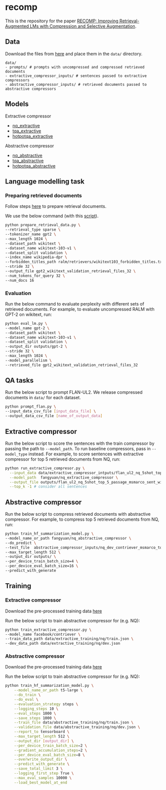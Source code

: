# recomp

This is the repository for the paper [RECOMP: Improving Retrieval-Augmented LMs with Compression and Selective Augmentation](https://arxiv.org/pdf/2310.04408.pdf).

## Data
Download the files from [here](https://drive.google.com/drive/folders/1X-BHlZ_HG8tRL-7u70TZGKYZ3W14fnJn?usp=sharing) and place them in the `data/` directory.
```
data/
- prompts/ # prompts with uncompressed and compressed retrieved documents
- extractive_compressor_inputs/ # sentences passed to extractive compressors
- abstractive_compressor_inputs/ # retrieved documents passed to abstractive compressors
```

## Models
Extractive compressor
* [nq_extractive](https://huggingface.co/fangyuan/nq_extractive_compressor)
* [tqa_extractive](https://huggingface.co/fangyuan/tqa_extractive_compressor)
* [hotpotqa_extractive](https://huggingface.co/fangyuan/hotpotqa_extractive_compressor)

Abstractive compressor
* [nq_abstractive](https://huggingface.co/fangyuan/nq_abstractive_compressor)
* [tqa_abstractive](https://huggingface.co/fangyuan/tqa_abstractive_compressor)
* [hotpotqa_abstractive](https://huggingface.co/fangyuan/hotpotqa_abstractive)

## Language modelling task

### Preparing retrieved documents 

Follow steps [here](https://github.com/AI21Labs/in-context-ralm/tree/main?tab=readme-ov-file#retrieval) to prepare retrieval documents.

We use the below command (with this [script](https://github.com/AI21Labs/in-context-ralm/blob/main/prepare_retrieval_data.py)).

```bash
python prepare_retrieval_data.py \
--retrieval_type sparse \
--tokenizer_name gpt2 \
--max_length 1024 \
--dataset_path wikitext \
--dataset_name wikitext-103-v1 \
--dataset_split validation \
--index_name wikipedia-dpr \
--forbidden_titles_path ralm/retrievers/wikitext103_forbidden_titles.txt \
--stride 32 \
--output_file gpt2_wikitext_validation_retrieval_files_32 \
--num_tokens_for_query 32 \
--num_docs 16
```

### Evaluation

Run the below command to evaluate perplexity with different sets of retrieved documents. For example, to evaluate uncompressed RALM with GPT-2 on wikitext, run:

```bash
python eval_lm.py \
--model_name gpt-2 \
--dataset_path wikitext \
--dataset_name wikitext-103-v1 \
--dataset_split validation \
--output_dir outputs/gpt-2 \
--stride 32 \
--max_length 1024 \
--model_parallelism \
--retrieved_file gpt2_wikitext_validation_retrieval_files_32
```


## QA tasks

Run the below script to prompt FLAN-UL2. We release compressed documents in `data/` for each dataset.

```bash
python prompt_flan.py \
--input_data_csv_file [input_data_file] \
--output_data_csv_file [name_of_output_data]
```

## Extractive compressor

Run the below script to score the sentences with the train compressor by passing the path to `--model_path`. To run baseline compressors, pass in `--model_type` instead.
For example, to score sentences with extractive compressor for top 5 retrieved documents from NQ, run:

```bash
python run_extractive_compresor.py \
  --input_data data/extractive_compressor_intputs/flan_ul2_nq_5shot_top_5_passage_new_msmarco_sent.json \
  --model_path  fangyuan/nq_extractive_compressor \
  --output_file outputs/flan_ul2_nq_5shot_top_5_passage_msmarco_sent_with_scores.json \
  --top_k -1 # consider all sentences
```

## Abstractive compressor 

Run the below script to compress retrieved documents with abstractive compressor. For example, to compress top 5 retrieved documents from NQ, run:

```bash
python train_hf_summarization_model.py \
--model_name_or_path fangyuan/nq_abstractive_compressor \
--do_predict \
--test_file  abstractive_compressor_inputs/nq_dev_contriever_msmarco_top_5_docs.json \
--max_target_length 512 \
--output_dir outputs/ \
--per_device_train_batch_size=4 \
--per_device_eval_batch_size=16 \
--predict_with_generate
```


## Training

### Extractive compressor
Download the pre-processed training data [here](https://drive.google.com/drive/folders/1Roahn6qQxB_zZ5j4ZtNm4GQk68m63nqn?usp=sharing)

Run the below script to train abstractive compressor for (e.g. NQ):

```bash
python train_extractive_compressor.py \
--model_name facebook/contriever \
--train_data_path data/extractive_training/nq/train.json \
--dev_data_path data/extractive_training/nq/dev.json
```

### Abstractive compressor
Download the pre-processed training data [here](https://drive.google.com/drive/folders/1Roahn6qQxB_zZ5j4ZtNm4GQk68m63nqn?usp=sharing)

Run the below script to train abstractive compressor for (e.g. NQ):

```bash
python train_hf_summarization_model.py \
    --model_name_or_path t5-large \
    --do_train \
    --do_eval \
    --evaluation_strategy steps \
    --logging_steps 10 \
    --eval_steps 1000 \
    --save_steps 1000 \
    --train_file data/abstractive_training/nq/train.json \
    --validation_file data/abstractive_training/nq/dev.json \
    --report_to tensorboard \
    --max_target_length 512 \
    --output_dir [output_dir] \
    --per_device_train_batch_size=2 \
    --gradient_accumulation_steps=2 \
    --per_device_eval_batch_size=8 \
    --overwrite_output_dir \
    --predict_with_generate \
    --save_total_limit 3 \
    --logging_first_step True \
    --max_eval_samples 10000 \
    --load_best_model_at_end
```